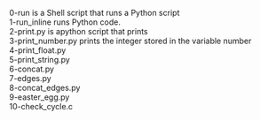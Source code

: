 0-run is a Shell script that runs a Python script  
1-run_inline runs Python code.  
2-print.py is apython script that prints  
3-print_number.py prints the integer stored in the variable number  
4-print_float.py  
5-print_string.py  
6-concat.py  
7-edges.py  
8-concat_edges.py  
9-easter_egg.py  
10-check_cycle.c  
